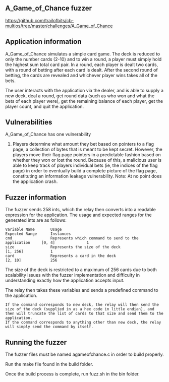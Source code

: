 ## A_Game_of_Chance fuzzer
https://github.com/trailofbits/cb-multios/tree/master/challenges/A_Game_of_Chance

## Application information
A_Game_of_Chance simulates a simple card game. The deck is reduced to only the number cards (2-10) and to win a round, a player must simply hold the highest sum total card pair. In a round, each player is dealt two cards, with a round of betting after each card is dealt. After the second round of betting, the cards are revealed and whichever player wins takes all of the bets.

The user interacts with the application via the dealer, and is able to supply a new deck, deal a round, get round data (such as who won and what the bets of each player were), get the remaining balance of each player, get the player count, and quit the application.

## Vulnerabilities
A_Game_of_Chance has one vulnerability
1. Players determine what amount they bet based on pointers to a flag page, a collection of bytes that is meant to be kept secret. However, the players move their flag page pointers in a predictable fashion based on whether they won or lost the round. Because of this, a malicious user is able to keep track of players individual bets (ie, the indices of the flag page) in order to eventually build a complete picture of the flag page, constituting an information leakage vulnerability. Note: At no point does the application crash.

## Fuzzer information
The fuzzer sends 258 ints, which the relay then converts into a readable expression for the application. The usage and expected ranges for the generated ints are as follows:

    Variable Name       Usage                                                   Expected Range      Instances
    cmd                 Represents which command to send to the application     [0, 4]              1
    size                Represents the size of the deck                         [1, 256]            1
    card                Represents a card in the deck                           [2, 10]             256

The size of the deck is restricted to a maximum of 256 cards due to both scalability issues with the fuzzer implementation and difficulty in understanding exactly how the application accepts input.

The relay then takes these variables and sends a predefined command to the application.

    If the command corresponds to new deck, the relay will then send the size of the deck (supplied in as a hex code in little endian), and then will truncate the list of cards to that size and send them to the application.
    If the command corresponds to anything other than new deck, the relay will simply send the command by itself.

## Running the fuzzer
The fuzzer files must be named agameofchance.c in order to build properly.

Run the make file found in the build folder.

Once the build process is complete, run fuzz.sh in the bin folder.